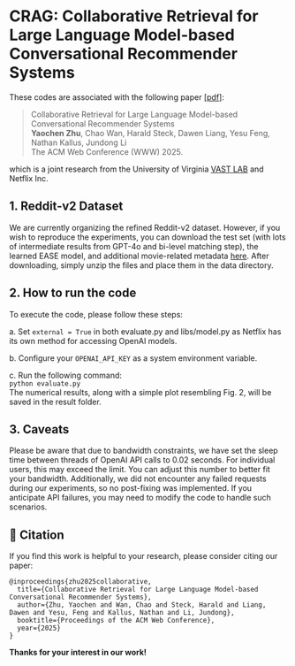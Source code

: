 # CRAG: Collaborative Retrieval for Large Language Model-based Conversational Recommender Systems

These codes are associated with the following paper [[pdf]]():

>Collaborative Retrieval for Large Language Model-based Conversational Recommender Systems    
>**Yaochen Zhu**, Chao Wan, Harald Steck, Dawen Liang, Yesu Feng, Nathan Kallus, Jundong Li    
>The ACM Web Conference (WWW) 2025.

which is a joint research from the University of Virginia [VAST LAB](https://jundongli.github.io/) and Netflix Inc.


## 1. Reddit-v2 Dataset

We are currently organizing the refined Reddit-v2 dataset. However, if you wish to reproduce the experiments, you can download the test set (with lots of intermediate results from GPT-4o and bi-level matching step), the learned EASE model, and additional movie-related metadata [here](). After downloading, simply unzip the files and place them in the data directory.


## 2. How to run the code

To execute the code, please follow these steps:

a. Set ```external = True``` in both evaluate.py and libs/model.py as Netflix has its own method for accessing OpenAI models.

b. Configure your ```OPENAI_API_KEY``` as a system environment variable.

c. Run the following command:  
```python evaluate.py```    
The numerical results, along with a simple plot resembling Fig. 2, will be saved in the result folder.


## 3. Caveats

Please be aware that due to bandwidth constraints, we have set the sleep time between threads of OpenAI API calls to 0.02 seconds. For individual users, this may exceed the limit. You can adjust this number to better fit your bandwidth. Additionally, we did not encounter any failed requests during our experiments, so no post-fixing was implemented. If you anticipate API failures, you may need to modify the code to handle such scenarios.


## 🌟 Citation
If you find this work is helpful to your research, please consider citing our paper:
```
@inproceedings{zhu2025collaborative,
  title={Collaborative Retrieval for Large Language Model-based Conversational Recommender Systems},
  author={Zhu, Yaochen and Wan, Chao and Steck, Harald and Liang, Dawen and Yesu, Feng and Kallus, Nathan and Li, Jundong},
  booktitle={Proceedings of the ACM Web Conference},
  year={2025}
}
```
**Thanks for your interest in our work!**
